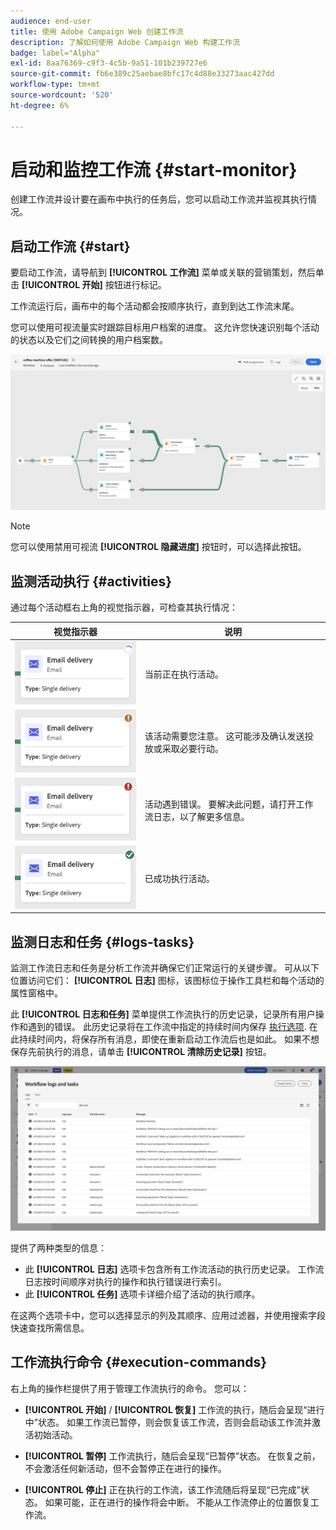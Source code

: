 ```yaml
---
audience: end-user
title: 使用 Adobe Campaign Web 创建工作流
description: 了解如何使用 Adobe Campaign Web 构建工作流
badge: label="Alpha"
exl-id: 8aa76369-c9f3-4c5b-9a51-101b239727e6
source-git-commit: fb6e389c25aebae8bfc17c4d88e33273aac427dd
workflow-type: tm+mt
source-wordcount: '520'
ht-degree: 6%

---
```


# 启动和监控工作流 {#start-monitor}

创建工作流并设计要在画布中执行的任务后，您可以启动工作流并监视其执行情况。

## 启动工作流 {#start}

要启动工作流，请导航到 **[!UICONTROL 工作流]** 菜单或关联的营销策划，然后单击 **[!UICONTROL 开始]** 按钮进行标记。

工作流运行后，画布中的每个活动都会按顺序执行，直到到达工作流末尾。

您可以使用可视流量实时跟踪目标用户档案的进度。 这允许您快速识别每个活动的状态以及它们之间转换的用户档案数。

![](assets/workflow-execution.png)

>[!NOTE]
>
>您可以使用禁用可视流 **[!UICONTROL 隐藏进度]** 按钮时，可以选择此按钮。

## 监测活动执行 {#activities}

通过每个活动框右上角的视觉指示器，可检查其执行情况：

| 视觉指示器 | 说明 |
|-----|------------|
| ![](assets/activity-status-pending.png) | 当前正在执行活动。 |
| ![](assets/activity-status-orange.png) | 该活动需要您注意。 这可能涉及确认发送投放或采取必要行动。 |
| ![](assets/activity-status-red.png) | 活动遇到错误。 要解决此问题，请打开工作流日志，以了解更多信息。 |
| ![](assets/activity-status-green.png) | 已成功执行活动。 |

## 监测日志和任务 {#logs-tasks}

监测工作流日志和任务是分析工作流并确保它们正常运行的关键步骤。 可从以下位置访问它们： **[!UICONTROL 日志]** 图标，该图标位于操作工具栏和每个活动的属性窗格中。

此 **[!UICONTROL 日志和任务]** 菜单提供工作流执行的历史记录，记录所有用户操作和遇到的错误。 此历史记录将在工作流中指定的持续时间内保存 [执行选项](workflow-settings.md). 在此持续时间内，将保存所有消息，即使在重新启动工作流后也是如此。 如果不想保存先前执行的消息，请单击 **[!UICONTROL 清除历史记录]** 按钮。

![](assets/workflow-logs.png)

提供了两种类型的信息：

* 此 **[!UICONTROL 日志]** 选项卡包含所有工作流活动的执行历史记录。 工作流日志按时间顺序对执行的操作和执行错误进行索引。
* 此 **[!UICONTROL 任务]** 选项卡详细介绍了活动的执行顺序。

在这两个选项卡中，您可以选择显示的列及其顺序、应用过滤器，并使用搜索字段快速查找所需信息。

## 工作流执行命令 {#execution-commands}

右上角的操作栏提供了用于管理工作流执行的命令。 您可以：

* **[!UICONTROL 开始]** / **[!UICONTROL 恢复]** 工作流的执行，随后会呈现“进行中”状态。 如果工作流已暂停，则会恢复该工作流，否则会启动该工作流并激活初始活动。

* **[!UICONTROL 暂停]** 工作流执行，随后会呈现“已暂停”状态。 在恢复之前，不会激活任何新活动，但不会暂停正在进行的操作。

* **[!UICONTROL 停止]** 正在执行的工作流，该工作流随后将呈现“已完成”状态。 如果可能，正在进行的操作将会中断。 不能从工作流停止的位置恢复工作流。
